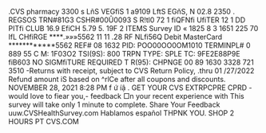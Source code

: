 .CVS pharmacy 3300 s LñS VEGfiS 1 a9109 LftS EGňS, N 02.8 2350 . REGSOS TRN#81G3 CSHR#00Û0093 S R!tl0 72 1 fiQFNfi UfiTER 12 1 DD PITfi CLUB 16.9 EfiCH 5.79 5. 19F 2 ITEMS Survey ID « 1825 8 3 1651 225 70 IfL CHfiRGE ******.»*»*»5562 11 11 .28 RF NLfi56Q Debit MasterCard ************5562 REF# 08 1632 PID: POO00OO0OM1010 TERMINPL# 0 889 55 C M: 1F03O2 TSI(9S): 800 TRPN TYPE: SPLE TC: 9FE2E88P9E fiB603 NO SIGMfiTURE REQUIRED T R(95): CHPNGE 00 89 1630 3328 721 3510 -Returns with receipt, subject to CVS Return Policy, .thru 01 /27/2022 Refund amount iS based on ^rlCe after all coupons and discounts. NOVEMBER 28, 2021 8:28 PM f ứ íậ . GET YOUR CVS EXTRPCPRE CPRD - would love to fiear you,- feedback □n your recent experience with This survey will take only 1 minute to complete. Share Your Feedback uuw.CVSHealthSurvey.com Hablamos español THPNK YOU. SHOP 2 HOURS PT CVS.COM